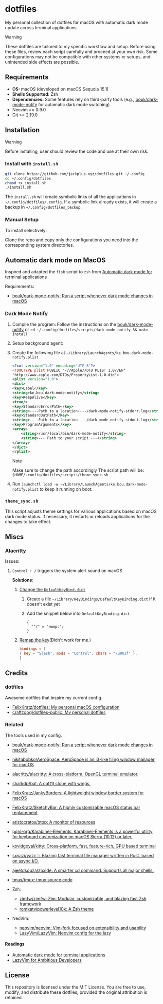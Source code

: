 # dotfiles

My personal collection of dotfiles for macOS with automatic dark mode update across terminal applications.

> [!WARNING]
> These dotfiles are tailored to my specific workflow and setup. Before using these files, review each script carefully and proceed at your own risk. Some configurations may not be compatible with other systems or setups, and unintended side effects are possible.

## Requirements

- **OS:** macOS (developed on macOS Sequoia 15.1)
- **Shells Supported:** Zsh
- **Dependencies:** Some features rely on third-party tools (e.g., [bouk/dark-mode-notify](https://github.com/bouk/dark-mode-notify) for automatic dark mode switching)
- Neovim >= 0.9.0
- Git >= 2.19.0

## Installation

> [!WARNING]
> Before installing, user should review the code and use at their own risk.

### Install with `install.sh`

```sh
git clone https://github.com/jackplus-xyz/dotfiles.git ~/.config
cd ~/.config/dotfiles
chmod +x install.sh
./install.sh
```

The `install.sh` will create symbolic links of all the applications in `~/.config/dotfiles/.config`.
If a symbolic link already exists, it will create a backup in `~/.config/dotfiles_backup`.

### Manual Setup

To install selectively:

Clone the repo and copy only the configurations you need into the corresponding system directories.

## Automatic dark mode on MacOS

Inspired and adapted the `fish` script to `zsh` from [Automatic dark mode for terminal applications](https://arslan.io/2021/02/15/automatic-dark-mode-for-terminal-applications/)

Requirements:

- [bouk/dark-mode-notify: Run a script whenever dark mode changes in macOS](https://github.com/bouk/dark-mode-notify)

### Dark Mode Notify

1. Compile the program:
   Follow the instructions on the [bouk/dark-mode-notify](https://github.com/bouk/dark-mode-notify) or `cd ~/.config/dotfiles/scripts/dark-mode-notify && make install`
1. Setup background agent:
1. Create the following file at `~/Library/LaunchAgents/ke.bou.dark-mode-notify.plist`

   ```xml
   <?xml version="1.0" encoding="UTF-8"?>
   <!DOCTYPE plist PUBLIC "-//Apple//DTD PLIST 1.0//EN"
   "http://www.apple.com/DTDs/PropertyList-1.0.dtd">
   <plist version="1.0">
   <dict>
   <key>Label</key>
   <string>ke.bou.dark-mode-notify</string>
   <key>KeepAlive</key>
   <true/>
   <key>StandardErrorPath</key>
   <string>----Path to a location----/dark-mode-notify-stderr.log</string>
   <key>StandardOutPath</key>
   <string>----Path to a location----/dark-mode-notify-stdout.log</string>
   <key>ProgramArguments</key>
   <array>
       <string>/usr/local/bin/dark-mode-notify</string>
       <string>--- Path to your script ---</string>
   </array>
   </dict>
   </plist>
   ```

   > [!Note]
   > Make sure to change the path accordingly
   > The script path will be: `$HOME/.config/dotfiles/scripts/theme_sync.sh`

1. Run `launchctl load -w ~/Library/LaunchAgents/ke.bou.dark-mode-notify.plist` to keep it running on boot.

### `theme_sync.sh`

This script adjusts theme settings for various applications based on macOS dark mode status. If necessary, it restarts or reloads applications for the changes to take effect.

## Miscs

### Alacritty

Issues:

1.  `Control + /` triggers the system alert sound on macOS

    **Solutions**:

    1. [Change the `DefaultKeyBind.dict`](https://github.com/alacritty/alacritty/issues/3014#issuecomment-1659329460)

       1. Create a file `~/Library/KeyBindings/DefaultKeyBinding.dict` if it doesn't exist yet
       2. Add the snippet below into `DefaultKeyBinding.dict`

          ```dict
          {
            "^/" = "noop:";
          }
          ```

    1. [Remap the key](https://github.com/alacritty/alacritty/issues/7608#issuecomment-1975006973)(Didn't work for me.)

       ```toml
       bindings = [
       { key = "Slash", mods = "Control", chars = "\u001f" },
       ]
       ```

## Credits

### dotfiles

Awesome dotfiles that inspire my current config.

- [FelixKratz/dotfiles: My personal macOS configuration](https://github.com/FelixKratz/dotfiles)
- [craftzdog/dotfiles-public: My personal dotfiles](https://github.com/craftzdog/dotfiles-public)

### Related

The tools used in my config.

- [bouk/dark-mode-notify: Run a script whenever dark mode changes in macOS](https://github.com/bouk/dark-mode-notify)
- [nikitabobko/AeroSpace: AeroSpace is an i3-like tiling window manager for macOS](https://github.com/nikitabobko/AeroSpace)
- [alacritty/alacritty: A cross-platform, OpenGL terminal emulator.](https://github.com/alacritty/alacritty)
- [sharkdp/bat: A cat(1) clone with wings.](https://github.com/sharkdp/bat)
- [FelixKratz/JankyBorders: A lightweight window border system for macOS](https://github.com/FelixKratz/JankyBorders)
- [FelixKratz/SketchyBar: A highly customizable macOS status bar replacement](https://github.com/FelixKratz/SketchyBar)
- [aristocratos/btop: A monitor of resources](https://github.com/aristocratos/btop)
- [pqrs-org/Karabiner-Elements: Karabiner-Elements is a powerful utility for keyboard customization on macOS Sierra (10.12) or later.](https://github.com/pqrs-org/Karabiner-Elements)
- [kovidgoyal/kitty: Cross-platform, fast, feature-rich, GPU based terminal](https://github.com/kovidgoyal/kitty)
- [sxyazi/yazi: 💥 Blazing fast terminal file manager written in Rust, based on async I/O.](https://github.com/sxyazi/yazi)
- [ajeetdsouza/zoxide: A smarter cd command. Supports all major shells.](https://github.com/ajeetdsouza/zoxide)
- [tmux/tmux: tmux source code](https://github.com/tmux/tmux)
- Zsh:

  - [zimfw/zimfw: Zim: Modular, customizable, and blazing fast Zsh framework](https://github.com/zimfw/zimfw)
  - [romkatv/powerlevel10k: A Zsh theme](https://github.com/romkatv/powerlevel10k)

- NeoVim:
  - [neovim/neovim: Vim-fork focused on extensibility and usability](https://github.com/neovim/neovim)
  - [LazyVim/LazyVim: Neovim config for the lazy](https://github.com/LazyVim/LazyVim)

#### Readings

- [Automatic dark mode for terminal applications](https://arslan.io/2021/02/15/automatic-dark-mode-for-terminal-applications/)
- [LazyVim for Ambitious Developers](https://lazyvim-ambitious-devs.phillips.codes/)

## License

This repository is licensed under the MIT License. You are free to use, modify, and distribute these dotfiles, provided the original attribution is retained.
